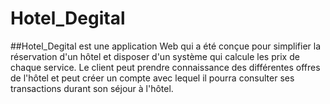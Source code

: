 # Hotel_Degital

##Hotel_Degital
              est une application Web qui a été conçue pour simplifier la réservation d'un hôtel et disposer d'un système qui calcule les prix de chaque service. Le client peut prendre connaissance des différentes offres de l'hôtel et peut créer un compte avec lequel il pourra consulter ses transactions durant son séjour à l'hôtel.
